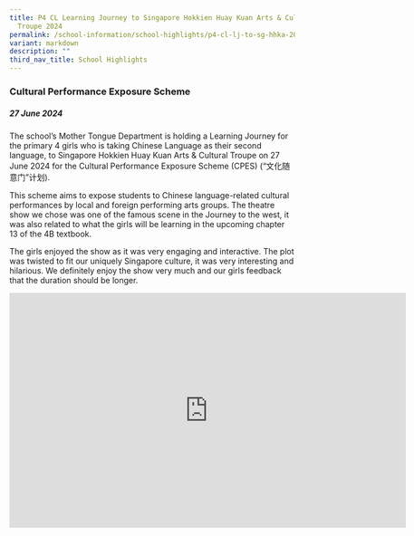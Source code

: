 ```yaml
---
title: P4 CL Learning Journey to Singapore Hokkien Huay Kuan Arts & Cultural
  Troupe 2024
permalink: /school-information/school-highlights/p4-cl-lj-to-sg-hhka-2024/
variant: markdown
description: ""
third_nav_title: School Highlights
---
```

### **Cultural Performance Exposure Scheme**

##### 27 June 2024

The school’s Mother Tongue Department is holding a Learning Journey for the primary 4 girls who is taking Chinese Language as their second language, to Singapore Hokkien Huay Kuan Arts &amp; Cultural Troupe on 27 June 2024 for the Cultural Performance Exposure Scheme (CPES) (“文化随意门”计划).

This scheme aims to expose students to Chinese language-related cultural performances by local and foreign performing arts groups. The theatre show we chose was one of the famous scene in the Journey to the west, it was also related to what the girls will be learning in the upcoming chapter 13 of the 4B textbook.  

The girls enjoyed the show as it was very engaging and interactive. The plot was twisted to fit our uniquely Singapore culture, it was very interesting and hilarious. We definitely enjoy the show very much and our girls feedback that the duration should be longer. 

<center><iframe allowfullscreen="" allow="accelerometer; autoplay; clipboard-write; encrypted-media; gyroscope; picture-in-picture; web-share" frameborder="0" title="YouTube video player" src="https://www.youtube.com/embed/pKrB2E29_KM?si=qyMgfZvSTy8r3Azw" height="415" width="700"></iframe>

</center>